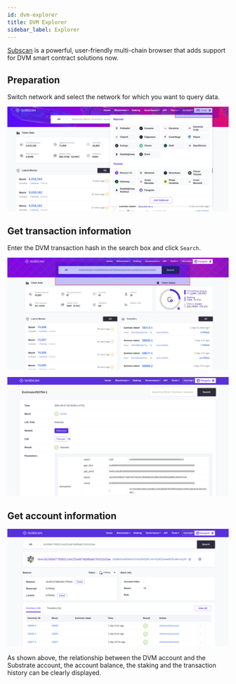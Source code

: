 ```yaml
---
id: dvm-explorer
title: DVM Explorer
sidebar_label: Explorer
---
```


[Subscan](https://crab.subscan.io/) is a powerful, user-friendly multi-chain browser that adds support for DVM smart contract solutions now.

## Preparation

Switch network and select the network for which you want to query data.

![set testnet](assets/dvm/dvm-explorer-0.png)

## Get transaction information

Enter the DVM transaction hash in the search box and click `Search`.

![set testnet](assets/dvm/dvm-explorer-1.png)

![set testnet](assets/dvm/dvm-explorer-3.png)

## Get account information

![set testnet](assets/dvm/dvm-explorer-2.png)

As shown above, the relationship between the DVM account and the Substrate account, the account balance, the staking and the transaction history can be clearly displayed.
